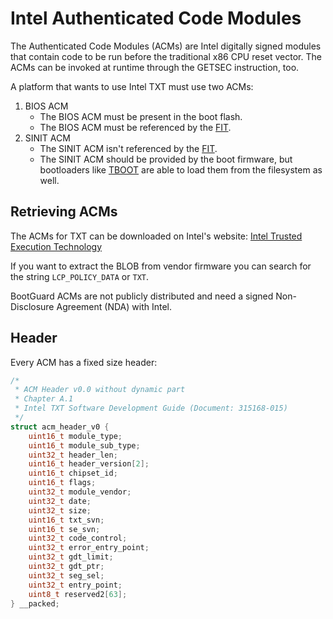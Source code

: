 # Intel Authenticated Code Modules

The Authenticated Code Modules (ACMs) are Intel digitally signed modules
that contain code to be run before the traditional x86 CPU reset vector.
The ACMs can be invoked at runtime through the GETSEC instruction, too.

A platform that wants to use Intel TXT must use two ACMs:
1. BIOS ACM
   * The BIOS ACM must be present in the boot flash.
   * The BIOS ACM must be referenced by the [FIT].
2. SINIT ACM
   * The SINIT ACM isn't referenced by the [FIT].
   * The SINIT ACM should be provided by the boot firmware, but bootloaders
     like [TBOOT] are able to load them from the filesystem as well.

## Retrieving ACMs

The ACMs for TXT can be downloaded on Intel's website:
[Intel Trusted Execution Technology](https://software.intel.com/en-us/articles/intel-trusted-execution-technology)

If you want to extract the BLOB from vendor firmware you can search for the
string ``LCP_POLICY_DATA`` or ``TXT``.

BootGuard ACMs are not publicly distributed and need a signed
Non-Disclosure Agreement (NDA) with Intel.

## Header

Every ACM has a fixed size header:

```c
/*
 * ACM Header v0.0 without dynamic part
 * Chapter A.1
 * Intel TXT Software Development Guide (Document: 315168-015)
 */
struct acm_header_v0 {
	uint16_t module_type;
	uint16_t module_sub_type;
	uint32_t header_len;
	uint16_t header_version[2];
	uint16_t chipset_id;
	uint16_t flags;
	uint32_t module_vendor;
	uint32_t date;
	uint32_t size;
	uint16_t txt_svn;
	uint16_t se_svn;
	uint32_t code_control;
	uint32_t error_entry_point;
	uint32_t gdt_limit;
	uint32_t gdt_ptr;
	uint32_t seg_sel;
	uint32_t entry_point;
	uint8_t reserved2[63];
} __packed;
```

[FIT]: ../../soc/intel/fit.md
[TBOOT]: https://sourceforge.net/p/tboot/wiki/Home/
